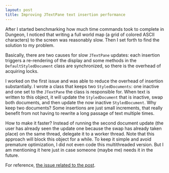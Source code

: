 ```yaml
---
layout: post
title: Improving JTextPane text insertion performance
---
```


After I started benchmarking how much time commands took to complete in
Dungeon, I noticed that writing a full world map (a grid of colored ASCII
characters) to the screen was reasonably slow. Then I set forth to find the
solution to my problem.

Basically, there are two causes for slow `JTextPane` updates: each insertion
triggers a re-rendering of the display and some methods in the
`DefaultStyledDocument` class are synchronized, so there is the overhead of
acquiring locks.

I worked on the first issue and was able to reduce the overhead of insertion
substantially. I wrote a class that keeps two `StyledDocuments`: one inactive
and one set to the `JTextPane` the class is responsible for. When text is
written to this object, it will update the `StyledDocument` that is inactive,
swap both documents, and then update the now inactive `StyledDocument`. Why
keep two documents?  Some insertions are just small increments, that really
benefit from not having to rewrite a long passage of text multiple times.

How to make it faster? Instead of running the second document update (the user
has already seen the update one because the swap has already taken place) on
the same thread, delegate it to a worker thread. Note that this approach will
block this object for a while. To keep it simple and avoid premature
optimization, I did not even code this multithreaded version. But I am
mentioning it here just in case someone (maybe me) needs it in the future.

For reference, [the issue related to the
post](https://github.com/mafagafogigante/dungeon/issues/176).
